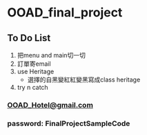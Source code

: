 # OOAD_final_project
## To Do List
1. 把menu and main切一切
2. 訂單寄email
3. use Heritage
    * 選擇的自黑變紅紅變黑寫成class heritage
4. try n catch

### OOAD_Hotel@gmail.com
### password: FinalProjectSampleCode
